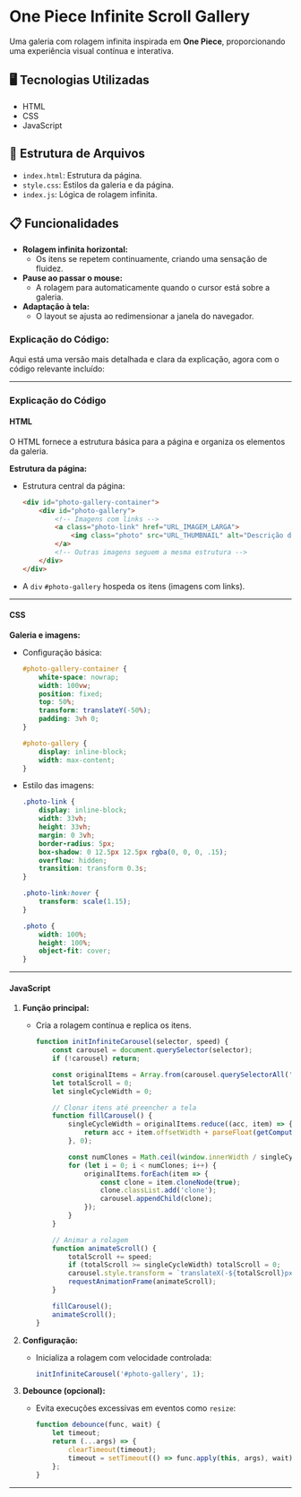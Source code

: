 
# One Piece Infinite Scroll Gallery

Uma galeria com rolagem infinita inspirada em **One Piece**, proporcionando uma experiência visual contínua e interativa.

## 🖥️ Tecnologias Utilizadas
- HTML
- CSS
- JavaScript

## 📂 Estrutura de Arquivos
- `index.html`: Estrutura da página.
- `style.css`: Estilos da galeria e da página.
- `index.js`: Lógica de rolagem infinita.


## 📋 Funcionalidades
- **Rolagem infinita horizontal:** 
  - Os itens se repetem continuamente, criando uma sensação de fluidez.
- **Pause ao passar o mouse:** 
  - A rolagem para automaticamente quando o cursor está sobre a galeria.
- **Adaptação à tela:** 
  - O layout se ajusta ao redimensionar a janela do navegador.



### Explicação do Código:

Aqui está uma versão mais detalhada e clara da explicação, agora com o código relevante incluído:

---

### **Explicação do Código**

#### **HTML**
O HTML fornece a estrutura básica para a página e organiza os elementos da galeria.

**Estrutura da página:**
   - Estrutura central da página:
     ```html
     <div id="photo-gallery-container">
         <div id="photo-gallery">
             <!-- Imagens com links -->
             <a class="photo-link" href="URL_IMAGEM_LARGA">
                 <img class="photo" src="URL_THUMBNAIL" alt="Descrição da Imagem">
             </a>
             <!-- Outras imagens seguem a mesma estrutura -->
         </div>
     </div>
     ```
   - A `div` `#photo-gallery` hospeda os itens (imagens com links).

---

#### **CSS**
**Galeria e imagens:**
   - Configuração básica:
     ```css
     #photo-gallery-container {
         white-space: nowrap;
         width: 100vw;
         position: fixed;
         top: 50%;
         transform: translateY(-50%);
         padding: 3vh 0;
     }

     #photo-gallery {
         display: inline-block;
         width: max-content;
     }
     ```

   - Estilo das imagens:
     ```css
     .photo-link {
         display: inline-block;
         width: 33vh;
         height: 33vh;
         margin: 0 3vh;
         border-radius: 5px;
         box-shadow: 0 12.5px 12.5px rgba(0, 0, 0, .15);
         overflow: hidden;
         transition: transform 0.3s;
     }

     .photo-link:hover {
         transform: scale(1.15);
     }

     .photo {
         width: 100%;
         height: 100%;
         object-fit: cover;
     }
     ```

---

#### **JavaScript**

1. **Função principal:**
   - Cria a rolagem contínua e replica os itens.
     ```javascript
     function initInfiniteCarousel(selector, speed) {
         const carousel = document.querySelector(selector);
         if (!carousel) return;

         const originalItems = Array.from(carousel.querySelectorAll('a'));
         let totalScroll = 0;
         let singleCycleWidth = 0;

         // Clonar itens até preencher a tela
         function fillCarousel() {
             singleCycleWidth = originalItems.reduce((acc, item) => {
                 return acc + item.offsetWidth + parseFloat(getComputedStyle(item).marginRight);
             }, 0);

             const numClones = Math.ceil(window.innerWidth / singleCycleWidth) * 2;
             for (let i = 0; i < numClones; i++) {
                 originalItems.forEach(item => {
                     const clone = item.cloneNode(true);
                     clone.classList.add('clone');
                     carousel.appendChild(clone);
                 });
             }
         }

         // Animar a rolagem
         function animateScroll() {
             totalScroll += speed;
             if (totalScroll >= singleCycleWidth) totalScroll = 0;
             carousel.style.transform = `translateX(-${totalScroll}px)`;
             requestAnimationFrame(animateScroll);
         }

         fillCarousel();
         animateScroll();
     }
     ```

2. **Configuração:**
   - Inicializa a rolagem com velocidade controlada:
     ```javascript
     initInfiniteCarousel('#photo-gallery', 1);
     ```

3. **Debounce (opcional):**
   - Evita execuções excessivas em eventos como `resize`:
     ```javascript
     function debounce(func, wait) {
         let timeout;
         return (...args) => {
             clearTimeout(timeout);
             timeout = setTimeout(() => func.apply(this, args), wait);
         };
     }
     ```

---

